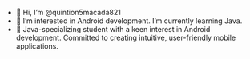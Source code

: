 - 👋 Hi, I’m @quintion5macada821
- 👀 I’m interested in Android development. I’m currently learning Java.
- 🌱 Java-specializing student with a keen interest in Android development. Committed to creating intuitive, user-friendly mobile applications.
